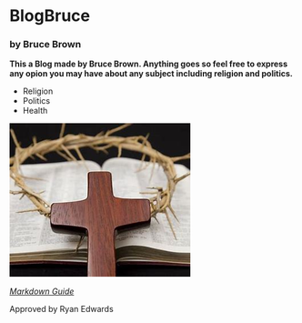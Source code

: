 # BlogBruce
### by Bruce Brown

**This a Blog made by Bruce Brown. Anything goes so feel free to express any opion you may have about any subject including religion and politics.**

+ Religion
+ Politics
+ Health

![alt text](download.jpg)

*[Markdown Guide](https://en.wikipedia.org/wiki/Religion)*

Approved by Ryan Edwards